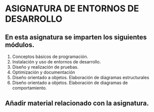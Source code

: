 # ASIGNATURA DE ENTORNOS DE DESARROLLO

## En esta asignatura se imparten los siguientes módulos.

1. Conceptos básicos de programación.
2. Instalación y uso de entornos de desarrollo.
3. Diseño y realización de pruebas.
4. Optimización y documentación
5. Diseño orientado a objetos. Elaboración de diagramas estructurales
6. Diseño orientado a objetos. Elaboración de diagramas de comportamiento.

## Añadir material relacionado con la asignatura.